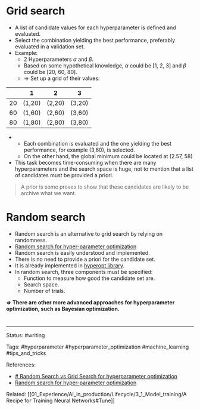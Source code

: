 # Grid search
-  A list of candidate values for each hyperparameter is defined and evaluated.
-  Select the combination yielding the best performance, preferably evaluated in a validation set.
-  Example:
	- 2 Hyperparameters $\alpha$ and $\beta$.
	- Based on some hypothetical knowledge,  $\alpha$ could be \[1, 2, 3\] and $\beta$ could be \[20, 60, 80\].
	- => Set up a grid of their values:


|     | 1      | 2      | 3      |
| --- | ------ | ------ | ------ |
| 20  | (1,20) | (2,20) | (3,20) |
| 60  | (1,60) | (2,60) | (3,60) |
| 80  | (1,80) | (2,80) | (3,80) |
- 
	- Each combination is evaluated and the one yielding the best performance, for example (3,60), is selected.
	- On the other hand, the global minimum could be located at (2.57, 58)
- This task becomes time-consuming when there are many hyperparameters and the search space is huge, not to mention that a list of candidates must be provided a priori.
> A prior is some proves to show that these candidates are likely to be archive what we want.


# Random search

- Random search is an alternative to grid search by relying on randomness.
- [Random search for hyper-parameter optimization](http://www.jmlr.org/papers/volume13/bergstra12a/bergstra12a.pdf)
- Random search is easily understood and implemented.
- There is no need to provide a priori for the candidate set.
- It is already implemented in [hyperopt library](https://github.com/hyperopt/hyperopt).
- In random search, three components must be specified:
	- Function to measure how good the candidate set are.
	- Search space.
	- Number of trials.


**=> There are other more advanced approaches for hyperparameter optimization, such as Bayesian optimization.**




# 

---
Status: #writing

Tags: #hyperparameter #hyperparameter_optimization #machine_learning #tips_and_tricks

References:
- [# Random Search vs Grid Search for hyperparameter optimization](https://towardsdatascience.com/random-search-vs-grid-search-for-hyperparameter-optimization-345e1422899d)
- [Random search for hyper-parameter optimization](http://www.jmlr.org/papers/volume13/bergstra12a/bergstra12a.pdf)

Related: [[01_Experience/AI_in_production/Lifecycle/3_1_Model_training/A Recipe for Training Neural Networks#Tune]]
